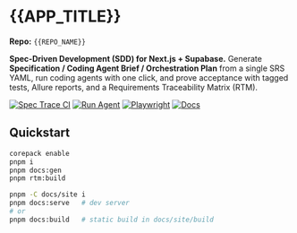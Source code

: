 # {{APP_TITLE}}

**Repo:** `{{REPO_NAME}}`

**Spec‑Driven Development (SDD) for Next.js + Supabase.** Generate **Specification / Coding Agent Brief / Orchestration Plan** from a single SRS YAML, run coding agents with one click, and prove acceptance with tagged tests, Allure reports, and a Requirements Traceability Matrix (RTM).

[![Spec Trace CI](https://img.shields.io/badge/ci-spec--trace-blue)](#)
[![Run Agent](https://img.shields.io/badge/action-run%20agent-brightgreen)](#)
[![Playwright](https://img.shields.io/badge/tests-playwright-informational)](#)
[![Docs](https://img.shields.io/badge/docs-docusaurus-lightgrey)](#)

## Quickstart
```bash
corepack enable
pnpm i
pnpm docs:gen
pnpm rtm:build

pnpm -C docs/site i
pnpm docs:serve   # dev server
# or
pnpm docs:build   # static build in docs/site/build
```
